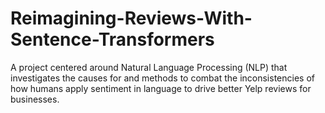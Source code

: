 # Reimagining-Reviews-With-Sentence-Transformers
A project centered around Natural Language Processing (NLP) that investigates the causes for and methods to combat the inconsistencies of how humans apply sentiment in language to drive better Yelp reviews for businesses.

